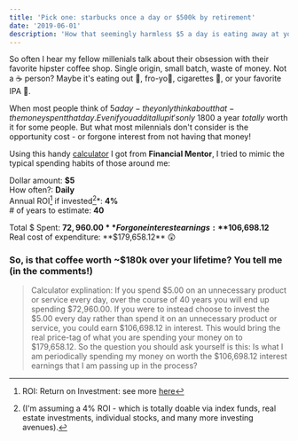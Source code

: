 ```yaml
---
title: 'Pick one: starbucks once a day or $500k by retirement'
date: '2019-06-01'
description: 'How that seemingly harmless $5 a day is eating away at your potential gains'
---
```


So often I hear my fellow millenials talk about their obsession with their favorite hipster coffee shop. Single origin, small batch, waste of money. Not a ☕ person? Maybe it's eating out 🥘, fro-yo🍦, cigarettes 🚬, or your favorite IPA 🍺.

When most people think of $5 a day - they only think about that - the money spent that day. Even if you add it all up it's only ~$1800 a year _totally_ worth it for some people. But what most milennials don't consider is the opportunity cost - or forgone interest from not having that money!

Using this handy [calculator](https://financialmentor.com/calculator/latte-factor-calculator) I got from **Financial Mentor**, I tried to mimic the typical spending habits of those around me:

Dollar amount: **\$5**  
How often?: **Daily**  
Annual ROI[^1] if invested[^2]\*: **4%**  
\# of years to estimate: **40**

Total $ Spent: **$72,960.00**
Forgone interest earnings: **$106,698.12**  
Real cost of expenditure: **$179,658.12\*\* 😲

<!-- (link to investing post). -->

### So, is that coffee worth ~\$180k over your lifetime? You tell me (in the comments!)

> Calculator explination: If you spend $5.00 on an unnecessary product or service every day, over the course of 40 years you will end up spending $72,960.00. If you were to instead choose to invest the $5.00 every day rather than spend it on an unnecessary product or service, you could earn $106,698.12 in interest. This would bring the real price-tag of what you are spending your money on to $179,658.12. So the question you should ask yourself is this: Is what I am periodically spending my money on worth the $106,698.12 interest earnings that I am passing up in the process?

[^1]: ROI: Return on Investment: see more [here](https://www.investopedia.com/terms/r/returnoninvestment.asp)  
[^2]: (I'm assuming a 4% ROI - which is totally doable via index funds, real estate investments, individual stocks, and many more investing avenues).
